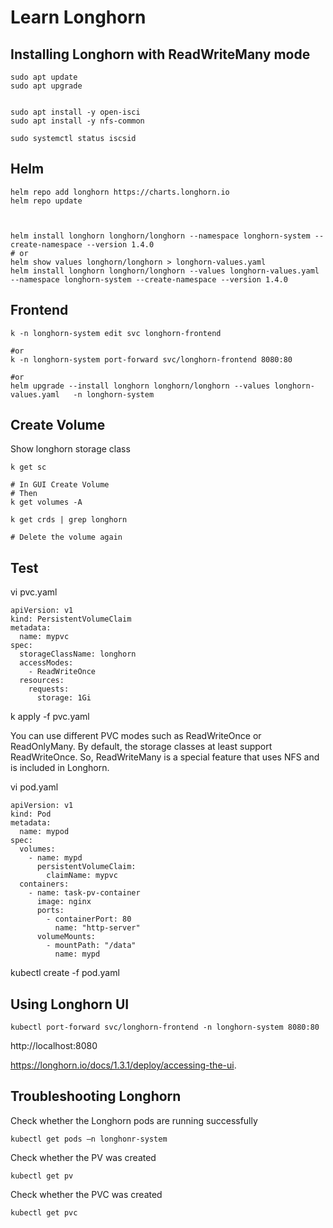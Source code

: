 # Learn Longhorn

## Installing Longhorn with ReadWriteMany mode

```
sudo apt update
sudo apt upgrade


sudo apt install -y open-isci
sudo apt install -y nfs-common

sudo systemctl status iscsid
```


## Helm

```
helm repo add longhorn https://charts.longhorn.io
helm repo update


```

```

helm install longhorn longhorn/longhorn --namespace longhorn-system --create-namespace --version 1.4.0
# or
helm show values longhorn/longhorn > longhorn-values.yaml
helm install longhorn longhorn/longhorn --values longhorn-values.yaml   --namespace longhorn-system --create-namespace --version 1.4.0

```


## Frontend


```
k -n longhorn-system edit svc longhorn-frontend

#or
k -n longhorn-system port-forward svc/longhorn-frontend 8080:80

#or
helm upgrade --install longhorn longhorn/longhorn --values longhorn-values.yaml   -n longhorn-system
```


## Create Volume


Show longhorn storage class
```
k get sc
```



```
# In GUI Create Volume
# Then
k get volumes -A

k get crds | grep longhorn

# Delete the volume again
```



## Test


vi pvc.yaml
```
apiVersion: v1
kind: PersistentVolumeClaim
metadata:
  name: mypvc
spec:
  storageClassName: longhorn
  accessModes:
    - ReadWriteOnce
  resources:
    requests:
      storage: 1Gi
```
k apply -f pvc.yaml




You can use different PVC modes such as ReadWriteOnce or ReadOnlyMany. By default, the storage classes at least support ReadWriteOnce. So, ReadWriteMany is a special feature that uses NFS and is included in Longhorn.


vi pod.yaml
```
apiVersion: v1
kind: Pod
metadata:
  name: mypod
spec:
  volumes:
    - name: mypd
      persistentVolumeClaim:
        claimName: mypvc
  containers:
    - name: task-pv-container
      image: nginx
      ports:
        - containerPort: 80
          name: "http-server"
      volumeMounts:
        - mountPath: "/data"
          name: mypd
```
kubectl create -f pod.yaml


## Using Longhorn UI

```
kubectl port-forward svc/longhorn-frontend -n longhorn-system 8080:80
```
http://localhost:8080

https://longhorn.io/docs/1.3.1/deploy/accessing-the-ui.



## Troubleshooting Longhorn

Check whether the Longhorn pods are running successfully
```
kubectl get pods –n longhonr-system
```

Check whether the PV was created
```
kubectl get pv
```

Check whether the PVC was created
```
kubectl get pvc
```


